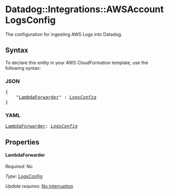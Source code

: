 # Datadog::Integrations::AWSAccount LogsConfig

The configuration for ingesting AWS Logs into Datadog.

## Syntax

To declare this entity in your AWS CloudFormation template, use the following syntax:

### JSON

<pre>
{
    "<a href="#lambdaforwarder" title="LambdaForwarder">LambdaForwarder</a>" : <i><a href="logsconfig.md">LogsConfig</a></i>
}
</pre>

### YAML

<pre>
<a href="#lambdaforwarder" title="LambdaForwarder">LambdaForwarder</a>: <i><a href="logsconfig.md">LogsConfig</a></i>
</pre>

## Properties

#### LambdaForwarder

_Required_: No

_Type_: <a href="logsconfig.md">LogsConfig</a>

_Update requires_: [No interruption](https://docs.aws.amazon.com/AWSCloudFormation/latest/UserGuide/using-cfn-updating-stacks-update-behaviors.html#update-no-interrupt)

